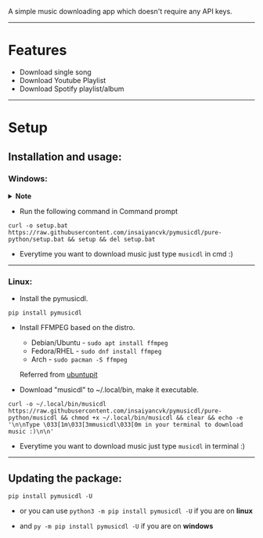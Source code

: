 A simple music downloading app which doesn't require any API keys.

---
# Features
* Download single song
* Download Youtube Playlist
* Download Spotify playlist/album
---

# Setup

## Installation and usage:

### **Windows:**

<details>
   <summary><b>Note</b></summary>
   
* Make sure Python is added to your Path.
    * You can check it by typing `py --version` in cmd.
      * Consider running this piece of code (in cmd) for installing python: `curl -o python.exe https://www.python.org/ftp/python/3.9.5/python-3.9.5-amd64.exe && python.exe`
* Make sure PIP is added to your Path.
    * You can check it by typing `pip --version` or `py -m pip --version` in cmd.
      * Consider running this piece of code (in cmd) for installing pip: `curl -o get-pip.py https://bootstrap.pypa.io/get-pip.py && py get-pip.py`
</details>

* Run the following command in Command prompt

```
curl -o setup.bat https://raw.githubusercontent.com/insaiyancvk/pymusicdl/pure-python/setup.bat && setup && del setup.bat
```

* Everytime you want to download music just type `musicdl` in cmd :)

---
### **Linux:**

* Install the pymusicdl.
```
pip install pymusicdl
```
* Install FFMPEG based on the distro.
    * Debian/Ubuntu - `sudo apt install ffmpeg`
    * Fedora/RHEL - `sudo dnf install ffmpeg`
    * Arch - `sudo pacman -S ffmpeg`

    Referred from [ubuntupit](https://www.ubuntupit.com/how-to-install-and-use-ffmpeg-on-linux-distros-beginners-guide/)
* Download "musicdl" to ~/.local/bin, make it executable.
```
curl -o ~/.local/bin/musicdl https://raw.githubusercontent.com/insaiyancvk/pymusicdl/pure-python/musicdl && chmod +x ~/.local/bin/musicdl && clear && echo -e '\n\nType \033[1m\033[3mmusicdl\033[0m in your terminal to download music :)\n\n'
```

* Everytime you want to download music just type `musicdl` in terminal :)
---
## Updating the package:

```
pip install pymusicdl -U
```

* or you can use `python3 -m pip install pymusicdl -U` if you are on **linux**

* and `py -m pip install pymusicdl -U` if you are on **windows**
